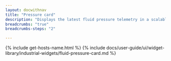 ```yaml
---
layout: docwithnav
title: "Pressure card"
description: "Displays the latest fluid pressure telemetry in a scalable rectangle card."
breadcrumbs: "true"
breadcrumbs-steps: "2"

---
```

{% include get-hosts-name.html %}
{% include docs/user-guide/ui/widget-library/industrial-widgets/fluid-pressure-card.md %}

